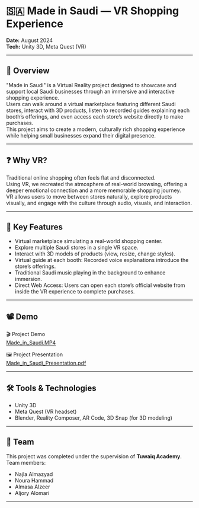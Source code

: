 # 🇸🇦 Made in Saudi — VR Shopping Experience

**Date:** August 2024  
**Tech:** Unity 3D, Meta Quest (VR)

---

## 🎯 Overview

"Made in Saudi" is a Virtual Reality project designed to showcase and support local Saudi businesses through an immersive and interactive shopping experience.  
Users can walk around a virtual marketplace featuring different Saudi stores, interact with 3D products, listen to recorded guides explaining each booth’s offerings, and even access each store’s website directly to make purchases.  
This project aims to create a modern, culturally rich shopping experience while helping small businesses expand their digital presence.

---

## ❓ Why VR?

Traditional online shopping often feels flat and disconnected.  
Using VR, we recreated the atmosphere of real-world browsing, offering a deeper emotional connection and a more memorable shopping journey.  
VR allows users to move between stores naturally, explore products visually, and engage with the culture through audio, visuals, and interaction.

---

## 🌟 Key Features

- Virtual marketplace simulating a real-world shopping center.
- Explore multiple Saudi stores in a single VR space.
- Interact with 3D models of products (view, resize, change styles).
- Virtual guide at each booth: Recorded voice explanations introduce the store’s offerings.
- Traditional Saudi music playing in the background to enhance immersion.
- Direct Web Access: Users can open each store’s official website from inside the VR experience to complete purchases.

---

## 📽️ Demo

🎬 Project Demo  
[Made_in_Saudi.MP4](./Made%20in%20Saudi.MP4)

🖼️ Project Presentation  
[Made_in_Saudi_Presentation.pdf](./Made_in_Saudi_Presentation.pdf)

---

## 🛠️ Tools & Technologies

- Unity 3D
- Meta Quest (VR headset)
- Blender, Reality Composer, AR Code, 3D Snap (for 3D modeling)

---

## 👥 Team

This project was completed under the supervision of **Tuwaiq Academy**.  
Team members:
- Najla Almazyad
- Noura Hammad
- Almasa Alzeer
- Aljory Alomari

---
